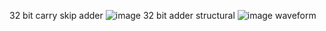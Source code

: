 32 bit carry skip adder
![image](https://github.com/user-attachments/assets/d16b3b37-b6cf-4c75-b199-296ddd00bd30)
32 bit adder structural
![image](https://github.com/user-attachments/assets/268e6f92-d5c3-4675-986f-a68ad7917681)
waveform
